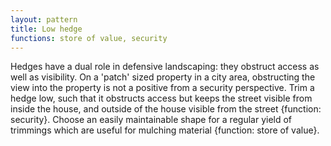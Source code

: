 ```yaml
---
layout: pattern
title: Low hedge
functions: store of value, security
---
```

Hedges have a dual role in defensive landscaping: they obstruct access as well as visibility. On a 'patch' sized property in a city area, obstructing the view into the property is not a positive from a security perspective. Trim a hedge low, such that it obstructs access but keeps the street visible from inside the house, and outside of the house visible from the street {function: security}. Choose an easily maintainable shape for a regular yield of trimmings which are useful for mulching material {function: store of value}. 

